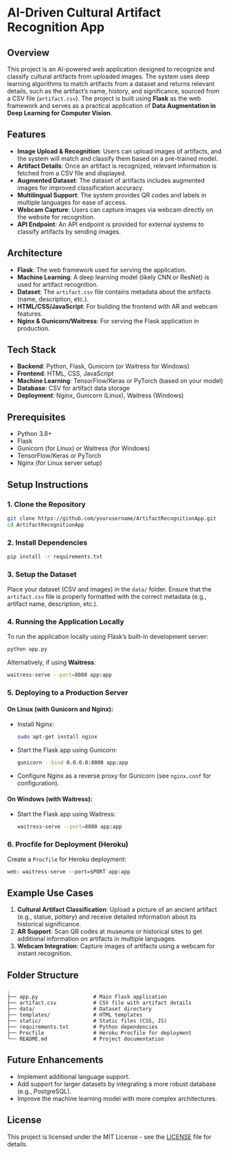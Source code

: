 # AI-Driven Cultural Artifact Recognition App

## Overview
This project is an AI-powered web application designed to recognize and classify cultural artifacts from uploaded images. The system uses deep learning algorithms to match artifacts from a dataset and returns relevant details, such as the artifact’s name, history, and significance, sourced from a CSV file (`artifact.csv`). The project is built using **Flask** as the web framework and serves as a practical application of **Data Augmentation in Deep Learning for Computer Vision**.

## Features
- **Image Upload & Recognition**: Users can upload images of artifacts, and the system will match and classify them based on a pre-trained model.
- **Artifact Details**: Once an artifact is recognized, relevant information is fetched from a CSV file and displayed.
- **Augmented Dataset**: The dataset of artifacts includes augmented images for improved classification accuracy.
- **Multilingual Support**: The system provides QR codes and labels in multiple languages for ease of access.
- **Webcam Capture**: Users can capture images via webcam directly on the website for recognition.
- **API Endpoint**: An API endpoint is provided for external systems to classify artifacts by sending images.

## Architecture

- **Flask**: The web framework used for serving the application.
- **Machine Learning**: A deep learning model (likely CNN or ResNet) is used for artifact recognition.
- **Dataset**: The `artifact.csv` file contains metadata about the artifacts (name, description, etc.).
- **HTML/CSS/JavaScript**: For building the frontend with AR and webcam features.
- **Nginx & Gunicorn/Waitress**: For serving the Flask application in production.

## Tech Stack
- **Backend**: Python, Flask, Gunicorn (or Waitress for Windows)
- **Frontend**: HTML, CSS, JavaScript
- **Machine Learning**: TensorFlow/Keras or PyTorch (based on your model)
- **Database**: CSV for artifact data storage
- **Deployment**: Nginx, Gunicorn (Linux), Waitress (Windows)
  
## Prerequisites
- Python 3.8+
- Flask
- Gunicorn (for Linux) or Waitress (for Windows)
- TensorFlow/Keras or PyTorch
- Nginx (for Linux server setup)

## Setup Instructions

### 1. Clone the Repository
```bash
git clone https://github.com/yourusername/ArtifactRecognitionApp.git
cd ArtifactRecognitionApp
```

### 2. Install Dependencies
```bash
pip install -r requirements.txt
```

### 3. Setup the Dataset
Place your dataset (CSV and images) in the `data/` folder. Ensure that the `artifact.csv` file is properly formatted with the correct metadata (e.g., artifact name, description, etc.).

### 4. Running the Application Locally

To run the application locally using Flask’s built-in development server:
```bash
python app.py
```

Alternatively, if using **Waitress**:
```bash
waitress-serve --port=8080 app:app
```

### 5. Deploying to a Production Server

#### On Linux (with Gunicorn and Nginx):
- Install Nginx:
  ```bash
  sudo apt-get install nginx
  ```
- Start the Flask app using Gunicorn:
  ```bash
  gunicorn --bind 0.0.0.0:8000 app:app
  ```
- Configure Nginx as a reverse proxy for Gunicorn (see `nginx.conf` for configuration).

#### On Windows (with Waitress):
- Start the Flask app using Waitress:
  ```bash
  waitress-serve --port=8080 app:app
  ```

### 6. Procfile for Deployment (Heroku)
Create a `Procfile` for Heroku deployment:
```
web: waitress-serve --port=$PORT app:app
```

## Example Use Cases

1. **Cultural Artifact Classification**: Upload a picture of an ancient artifact (e.g., statue, pottery) and receive detailed information about its historical significance.
2. **AR Support**: Scan QR codes at museums or historical sites to get additional information on artifacts in multiple languages.
3. **Webcam Integration**: Capture images of artifacts using a webcam for instant recognition.

## Folder Structure
```
.
├── app.py                  # Main Flask application
├── artifact.csv            # CSV file with artifact details
├── data/                   # Dataset directory
├── templates/              # HTML templates
├── static/                 # Static files (CSS, JS)
├── requirements.txt        # Python dependencies
├── Procfile                # Heroku Procfile for deployment
└── README.md               # Project documentation
```

## Future Enhancements
- Implement additional language support.
- Add support for larger datasets by integrating a more robust database (e.g., PostgreSQL).
- Improve the machine learning model with more complex architectures.

## License
This project is licensed under the MIT License - see the [LICENSE](LICENSE) file for details.

